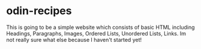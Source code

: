 # odin-recipes
This is going to be a simple website which consists of basic HTML including
Headings, Paragraphs, Images, Ordered Lists, Unordered Lists, Links. Im not really sure what else because I haven't started yet!